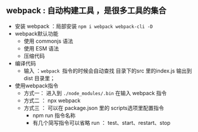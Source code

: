 ## webpack : 自动构建工具 ，是很多工具的集合 
- 安装 webpack ：局部安装 `npm i webpack webpack-cli -D`
- webpack默认功能 
    - 使用 commonjs 语法 
    - 使用 ESM 语法 
    - 压缩代码 
- 编译代码 
    - 输入 ：`webpack `指令的时候会自动查找 目录下的src 里的index.js 输出到 dist 目录里；
- 使用webpack指令 
    - 方式一： 进入到 `./node_modules/.bin` 在输入  webpack 指令 
    - 方式二 ： npx webpack
    - 方式三 ： 可以在 package.json 里的 scripts选项里配置指令 
        - npm run  指令名称 
        - 有几个简写指令可以省略 run ： test、start、restart、stop  